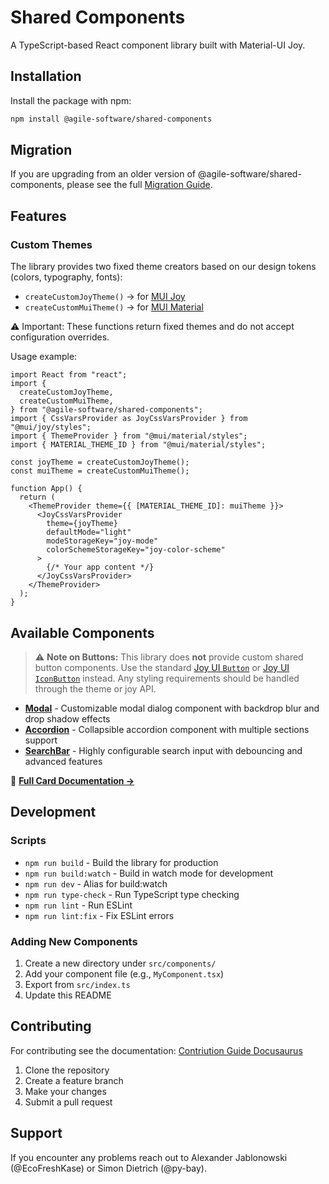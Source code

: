 # Shared Components

A TypeScript-based React component library built with Material-UI Joy.

## Installation

Install the package with npm:

```bash
npm install @agile-software/shared-components
```

## Migration

If you are upgrading from an older version of @agile-software/shared-components, please see the full [Migration Guide](https://agile-software-engineering-25.github.io/documentation/docs/frontend/shared-components/migration-guide).

## Features

### Custom Themes

The library provides two fixed theme creators based on our design tokens (colors, typography, fonts):

- `createCustomJoyTheme()` → for [MUI Joy](https://mui.com/joy-ui/getting-started/overview/)
- `createCustomMuiTheme()` → for [MUI Material](https://mui.com/material-ui/getting-started/overview/)

⚠️ Important: These functions return fixed themes and do not accept configuration overrides.

Usage example:

```tsx
import React from "react";
import {
  createCustomJoyTheme,
  createCustomMuiTheme,
} from "@agile-software/shared-components";
import { CssVarsProvider as JoyCssVarsProvider } from "@mui/joy/styles";
import { ThemeProvider } from "@mui/material/styles";
import { MATERIAL_THEME_ID } from "@mui/material/styles";

const joyTheme = createCustomJoyTheme();
const muiTheme = createCustomMuiTheme();

function App() {
  return (
    <ThemeProvider theme={{ [MATERIAL_THEME_ID]: muiTheme }}>
      <JoyCssVarsProvider
        theme={joyTheme}
        defaultMode="light"
        modeStorageKey="joy-mode"
        colorSchemeStorageKey="joy-color-scheme"
      >
        {/* Your app content */}
      </JoyCssVarsProvider>
    </ThemeProvider>
  );
}
```

## Available Components

> ⚠️ **Note on Buttons:**
> This library does **not** provide custom shared button components.
> Use the standard [Joy UI `Button`](https://mui.com/joy-ui/react-button/) or [Joy UI `IconButton`](https://mui.com/joy-ui/react-button/#icon-button) instead.
> Any styling requirements should be handled through the theme or joy API.

- **[Modal](./src/components/Modal/README.md)** - Customizable modal dialog component with backdrop blur and drop shadow effects
- **[Accordion](./src/components/Accordion/README.md)** - Collapsible accordion component with multiple sections support
- **[SearchBar](./src/components/SearchBar/README.md)** - Highly configurable search input with debouncing and advanced features

📖 **[Full Card Documentation →](./src/components/Card/README.md)**

## Development

### Scripts

- `npm run build` - Build the library for production
- `npm run build:watch` - Build in watch mode for development
- `npm run dev` - Alias for build:watch
- `npm run type-check` - Run TypeScript type checking
- `npm run lint` - Run ESLint
- `npm run lint:fix` - Fix ESLint errors

### Adding New Components

1. Create a new directory under `src/components/`
2. Add your component file (e.g., `MyComponent.tsx`)
3. Export from `src/index.ts`
4. Update this README

## Contributing

For contributing see the documentation: [Contriution Guide Docusaurus](https://agile-software-engineering-25.github.io/documentation/docs/frontend/shared-components/developing)

1. Clone the repository
2. Create a feature branch
3. Make your changes
4. Submit a pull request

## Support

If you encounter any problems reach out to Alexander Jablonowski (@EcoFreshKase) or Simon Dietrich (@py-bay).
